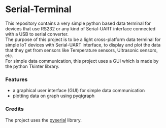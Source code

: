 # Serial-Terminal
This repository contains a very simple python based data terminal for devices that use RS232 or any kind of Serial-UART interface connected with a USB to serial converter.<br>
The purpose of this project is to be a light cross-platform data terminal for simple IoT devices with Serial-UART interface, to display and plot the data that they get from sensors like Temperature sensors, Ultrasonic sensors, etc.<br>
For simple data communication, this project uses a GUI which is made by the python Tkinter library.

### Features
- a graphical user interface (GUI) for simple data communication
- plotting data on graph using pyqtgraph

### Credits
The project uses the [pyserial](https://github.com/pyserial/pyserial) library.
